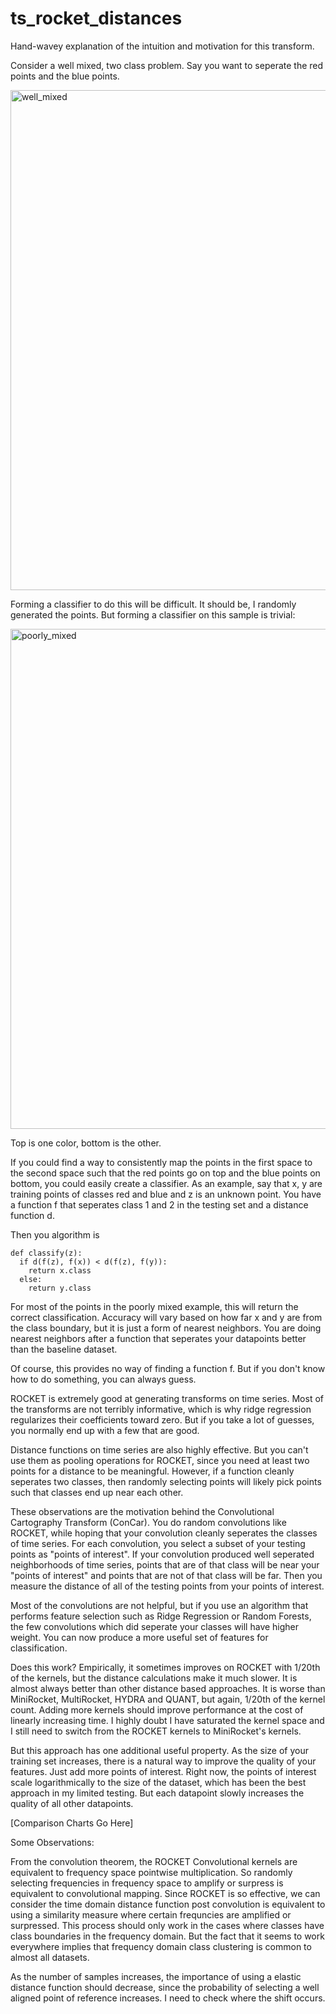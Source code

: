 # ts_rocket_distances
Hand-wavey explanation of the intuition and motivation for this transform.

Consider a well mixed, two class problem. Say you want to seperate the red points and the blue points.

<img width="800" height="800" alt="well_mixed" src="https://github.com/user-attachments/assets/a1e755e1-3780-40e4-9c2b-6fcb171ff591" />

Forming a classifier to do this will be difficult. It should be, I randomly generated the points.
But forming a classifier on this sample is trivial:

<img width="800" height="800" alt="poorly_mixed" src="https://github.com/user-attachments/assets/969547ac-c231-483d-b451-3e1f2197ad96" />

Top is one color, bottom is the other.

If you could find a way to consistently map the points in the first space to the second space such that the red points go on top and the blue points on bottom, you could easily create a classifier. As an example, say that x, y are training points of classes red and blue and z is an unknown point. You have a function f that seperates class 1 and 2 in the testing set and a distance function d.

Then you algorithm is

    def classify(z):
      if d(f(z), f(x)) < d(f(z), f(y)):
        return x.class
      else:
        return y.class


For most of the points in the poorly mixed example, this will return the correct classification. Accuracy will vary based on how far x and y are from the class boundary, but it is just a form of nearest neighbors. You are doing nearest neighbors after a function that seperates your datapoints better than the baseline dataset.

Of course, this provides no way of finding a function f. But if you don't know how to do something, you can always guess.

ROCKET is extremely good at generating transforms on time series. Most of the transforms are not terribly informative, which is why ridge regression regularizes their coefficients toward zero. But if you take a lot of guesses, you normally end up with a few that are good.

Distance functions on time series are also highly effective. But you can't use them as pooling operations for ROCKET, since you need at least two points for a distance to be meaningful. However, if a function cleanly seperates two classes, then randomly selecting points will likely pick points such that classes end up near each other.

These observations are the motivation behind the Convolutional Cartography Transform (ConCar). You do random convolutions like ROCKET, while hoping that your convolution cleanly seperates the classes of time series. For each convolution, you select a subset of your testing points as "points of interest". If your convolution produced well seperated neighborhoods of time series, points that are of that class will be near your "points of interest" and points that are not of that class will be far. Then you measure the distance of all of the testing points from your points of interest.

Most of the convolutions are not helpful, but if you use an algorithm that performs feature selection such as Ridge Regression or Random Forests, the few convolutions which did seperate your classes will have higher weight. You can now produce a more useful set of features for classification.

Does this work? Empirically, it sometimes improves on ROCKET with 1/20th of the kernels, but the distance calculations make it much slower. It is almost always better than other distance based approaches. It is worse than MiniRocket, MultiRocket, HYDRA and QUANT, but again, 1/20th of the kernel count. Adding more kernels should improve performance at the cost of linearly increasing time. I highly doubt I have saturated the kernel space and I still need to switch from the ROCKET kernels to MiniRocket's kernels.

But this approach has one additional useful property. As the size of your training set increases, there is a natural way to improve the quality of your features. Just add more points of interest. Right now, the points of interest scale logarithmically to the size of the dataset, which has been the best approach in my limited testing. But each datapoint slowly increases the quality of all other datapoints.

[Comparison Charts Go Here]

Some Observations:

From the convolution theorem, the ROCKET Convolutional kernels are equivalent to frequency space pointwise multiplication. So randomly selecting frequencies in frequency space to amplify or surpress is equivalent to convolutional mapping. Since ROCKET is so effective, we can consider the time domain distance function post convolution is equivalent to using a similarity measure where certain frequncies are amplified or surpressed. This process should only work in the cases where classes have class boundaries in the frequency domain. But the fact that it seems to work everywhere implies that frequency domain class clustering is common to almost all datasets.

As the number of samples increases, the importance of using a elastic distance function should decrease, since the probability of selecting a well aligned point of reference increases. I need to check where the shift occurs.
